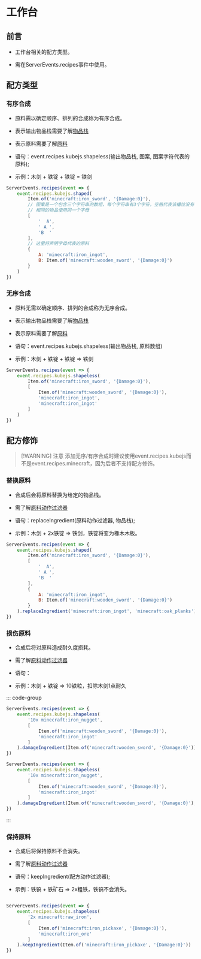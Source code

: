 # 工作台

## 前言

- 工作台相关的配方类型。

- 需在ServerEvents.recipes事件中使用。

## 配方类型

### 有序合成

- 原料需以确定顺序、排列的合成称为有序合成。

- 表示输出物品栈需要了解[物品栈](../../../MiscellaneousKnowledge/ItemStack.md)

- 表示原料需要了解[原料](../../../MiscellaneousKnowledge/Ingredient.md)

- 语句：event.recipes.kubejs.shapeless(输出物品栈, 图案, 图案字符代表的原料);

- 示例：木剑 + 铁锭 + 铁锭 = 铁剑

```js
ServerEvents.recipes(event => {
    event.recipes.kubejs.shaped(
        Item.of('minecraft:iron_sword', '{Damage:0}'),
        // 图案是一个包含三个字符串的数组，每个字符串有3个字符，空格代表该槽位没有物品
        // 相同的物品使用同一个字母
        [
            '  A',
            ' A ',
            'B  '
        ],
        // 这里将声明字母代表的原料
        {
            A: 'minecraft:iron_ingot',
            B: Item.of('minecraft:wooden_sword', '{Damage:0}')
        }
    )
})
```

### 无序合成

- 原料无需以确定顺序、排列的合成称为无序合成。

- 表示输出物品栈需要了解[物品栈](../../../MiscellaneousKnowledge/ItemStack.md)

- 表示原料需要了解[原料](../../../MiscellaneousKnowledge/Ingredient.md)

- 语句：event.recipes.kubejs.shapeless(输出物品栈, 原料数组)

- 示例：木剑 + 铁锭 + 铁锭 => 铁剑

```js
ServerEvents.recipes(event => {
    event.recipes.kubejs.shapeless(
        Item.of('minecraft:iron_sword', '{Damage:0}'),
        [
            Item.of('minecraft:wooden_sword', '{Damage:0}'),
            'minecraft:iron_ingot',
            'minecraft:iron_ingot'
        ]
    )
})
```

## 配方修饰

> [!WARNING] 注意
> 添加无序/有序合成时建议使用event.recipes.kubejs而不是event.recipes.minecraft，因为后者不支持配方修饰。

### 替换原料

- 合成后会将原料替换为给定的物品栈。

- 需了解[原料动作过滤器](../../../MiscellaneousKnowledge/IngredientActionFilter.md)

- 语句：replaceIngredient(原料动作过滤器, 物品栈);

- 示例：木剑 + 2x铁锭 => 铁剑，铁锭将变为橡木木板。

```js
ServerEvents.recipes(event => {
    event.recipes.kubejs.shaped(
        Item.of('minecraft:iron_sword', '{Damage:0}'),
        [
            '  A',
            ' A ',
            'B  '
        ],
        {
            A: 'minecraft:iron_ingot',
            B: Item.of('minecraft:wooden_sword', '{Damage:0}')
        }
    ).replaceIngredient('minecraft:iron_ingot', 'minecraft:oak_planks')
})
```

### 损伤原料

- 合成后将对原料造成耐久度损耗。

- 需了解[原料动作过滤器](../../../MiscellaneousKnowledge/IngredientActionFilter.md)

- 语句：

- 示例：木剑 + 铁锭 => 10铁粒，扣除木剑1点耐久

::: code-group

```js [不指定扣除耐久]
ServerEvents.recipes(event => {
    event.recipes.kubejs.shapeless(
        '10x minecraft:iron_nugget',
        [
            Item.of('minecraft:wooden_sword', '{Damage:0}'),
            'minecraft:iron_ingot'
        ]
    ).damageIngredient(Item.of('minecraft:wooden_sword', '{Damage:0}'))
})
```

```js [指定扣除耐久]
ServerEvents.recipes(event => {
    event.recipes.kubejs.shapeless(
        '10x minecraft:iron_nugget',
        [
            Item.of('minecraft:wooden_sword', '{Damage:0}'),
            'minecraft:iron_ingot'
        ]
    ).damageIngredient(Item.of('minecraft:wooden_sword', '{Damage:0}'), 1)
})
```

:::

### 保持原料

- 合成后将保持原料不会消失。

- 需了解[原料动作过滤器](../../../MiscellaneousKnowledge/IngredientActionFilter.md)

- 语句：keepIngredient(配方动作过滤器);

- 示例：铁镐 + 铁矿石 => 2x粗铁，铁镐不会消失。

```js

ServerEvents.recipes(event => {
    event.recipes.kubejs.shapeless(
        '2x minecraft:raw_iron',
        [
            Item.of('minecraft:iron_pickaxe', '{Damage:0}'),
            'minecraft:iron_ore'
        ]
    ).keepIngredient(Item.of('minecraft:iron_pickaxe', '{Damage:0}'))
})
```
